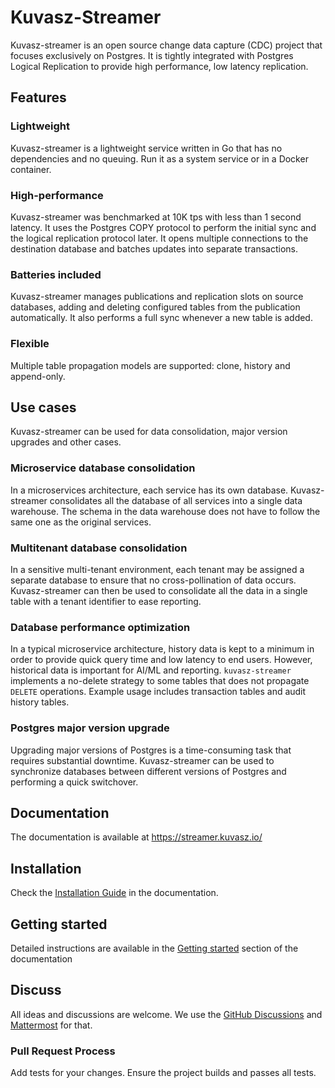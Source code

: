 # Kuvasz-Streamer

Kuvasz-streamer is an open source change data capture (CDC) project that focuses exclusively on Postgres. It is tightly integrated with Postgres Logical Replication to provide high performance, low latency replication.

## Features

### Lightweight

Kuvasz-streamer is a lightweight service written in Go that has no dependencies and no queuing. Run it as a system service or in a Docker container.

### High-performance

Kuvasz-streamer was benchmarked at 10K tps with less than 1 second latency. It uses the Postgres COPY protocol to perform the initial sync and the logical replication protocol later. It opens multiple connections to the destination database and batches updates into separate transactions.

### Batteries included

Kuvasz-streamer manages publications and replication slots on source databases, adding and deleting configured tables from the publication automatically. It also performs a full sync whenever a new table is added.

### Flexible

Multiple table propagation models are supported: clone, history and append-only.

## Use cases

Kuvasz-streamer can be used for data consolidation, major version upgrades and other cases.

### Microservice database consolidation

In a microservices architecture, each service has its own database. Kuvasz-streamer consolidates all the database of all services into a single data warehouse. The schema in the data warehouse does not have to follow the same one as the original services.

### Multitenant database consolidation

In a sensitive multi-tenant environment, each tenant may be assigned a separate database to ensure that no cross-pollination of data occurs. Kuvasz-streamer can then be used to consolidate all the data in a single table with a tenant identifier to ease reporting.

### Database performance optimization

In a typical microservice architecture, history data is kept to a minimum in order to provide quick query time and low latency to end users. However, historical data is important for AI/ML and reporting. `kuvasz-streamer` implements a no-delete strategy to some tables that does not propagate `DELETE` operations. Example usage includes transaction tables and audit history tables.

### Postgres major version upgrade

Upgrading major versions of Postgres is a time-consuming task that requires substantial downtime. Kuvasz-streamer can be used to synchronize databases between different versions of Postgres and performing a quick switchover.

## Documentation

The documentation is available at https://streamer.kuvasz.io/

## Installation

Check the [Installation Guide](https://streamer.kuvasz.io/installation/) in the documentation.

## Getting started

Detailed instructions are available in the [Getting started](https://streamer.kuvasz.io/getting-started/) section of the documentation

## Discuss

All ideas and discussions are welcome. We use the [GitHub Discussions](https://github.com/kuvasz-io/kuvasz-streamer/discussions) and [Mattermost](https://mattermost.kuvasz.io/signup_user_complete/?id=dxb6abuw3fgj5egbh7cz6gx3yy&md=link&sbr=fa) for that.

### Pull Request Process

Add tests for your changes. 
Ensure the project builds and passes all tests.

